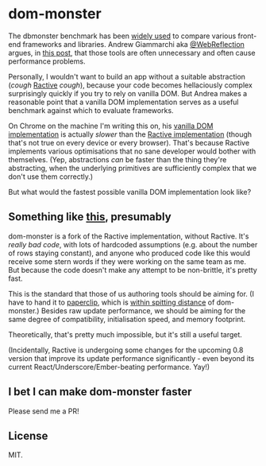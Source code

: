 # dom-monster

The dbmonster benchmark has been [widely used](https://github.com/Rich-Harris/ractive-dbmonster) to compare various front-end frameworks and libraries. Andrew Giammarchi aka [@WebReflection](https://twitter.com/webreflection) argues, in [this post](http://webreflection.blogspot.com/2015/04/the-dom-is-not-slow-your-abstraction-is.html), that those tools are often unnecessary and often cause performance problems.

Personally, I wouldn't want to build an app without a suitable abstraction (*cough* [Ractive](http://ractivejs.org) *cough*), because your code becomes hellaciously complex surprisingly quickly if you try to rely on vanilla DOM. But Andrea makes a reasonable point that a vanilla DOM implementation serves as a useful benchmark against which to evaluate frameworks.

On Chrome on the machine I'm writing this on, his [vanilla DOM implementation](http://webreflection.github.io/dbmonster/) is actually *slower* than the [Ractive implementation](http://www.rich-harris.co.uk/ractive-dbmonster/) (though that's not true on every device or every browser). That's because Ractive implements various optimisations that no sane developer would bother with themselves. (Yep, abstractions *can* be faster than the thing they're abstracting, when the underlying primitives are sufficiently complex that we don't use them correctly.)

But what would the fastest possible vanilla DOM implementation look like?


## Something like [this](http://www.rich-harris.co.uk/dom-monster), presumably

dom-monster is a fork of the Ractive implementation, without Ractive. It's *really bad code*, with lots of hardcoded assumptions (e.g. about the number of rows staying constant), and anyone who produced code like this would receive some stern words if they were working on the same team as me. But because the code doesn't make any attempt to be non-brittle, it's pretty fast.

This is the standard that those of us authoring tools should be aiming for. (I have to hand it to [paperclip](http://paperclipjs.com/), which is [within spitting distance](http://paperclip-dbmonster.herokuapp.com/) of dom-monster.) Besides raw update performance, we should be aiming for the same degree of compatibility, initialisation speed, and memory footprint.

Theoretically, that's pretty much impossible, but it's still a useful target.

(Incidentally, Ractive is undergoing some changes for the upcoming 0.8 version that improve its update performance significantly - even beyond its current React/Underscore/Ember-beating performance. Yay!)


## I bet I can make dom-monster faster

Please send me a PR!


## License

MIT.

